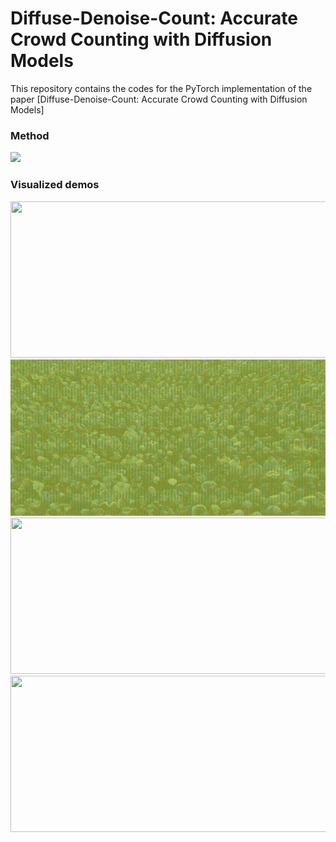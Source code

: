 # Diffuse-Denoise-Count: Accurate Crowd Counting with Diffusion Models
This repository contains the codes for the PyTorch implementation of the paper [Diffuse-Denoise-Count: Accurate Crowd Counting with Diffusion Models]

### Method
<img src="figs/flow chart.jpg" width="1000"/> 

### Visualized demos
<p float="left">
  <img src="figs/jhu 01.gif" width="510" height="250"/>
  <img src="figs/jhu 02.gif" width="510" height="250"/>
  <img src="figs/shha.gif" width="510" height="250"/>
  <img src="figs/ucf qnrf.gif" width="510" height="250"/>
</p>
